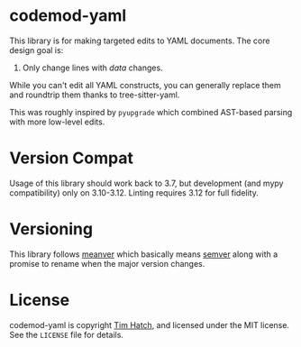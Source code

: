 # codemod-yaml

This library is for making targeted edits to YAML documents.  The core design goal is:

1. Only change lines with *data* changes.

While you can't edit all YAML constructs, you can generally replace them and
roundtrip them thanks to tree-sitter-yaml.

This was roughly inspired by `pyupgrade` which combined AST-based parsing with
more low-level edits.

# Version Compat

Usage of this library should work back to 3.7, but development (and mypy
compatibility) only on 3.10-3.12.  Linting requires 3.12 for full fidelity.

# Versioning

This library follows [meanver](https://meanver.org/) which basically means
[semver](https://semver.org/) along with a promise to rename when the major
version changes.

# License

codemod-yaml is copyright [Tim Hatch](https://timhatch.com/), and licensed under
the MIT license.  See the `LICENSE` file for details.

